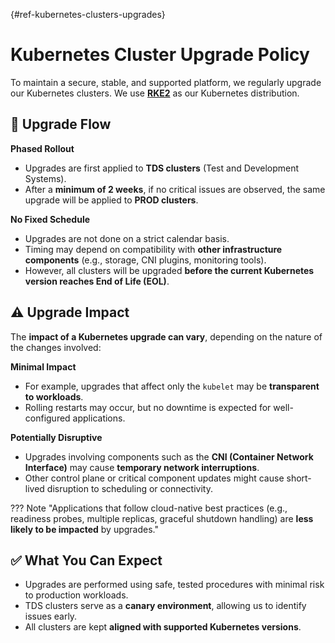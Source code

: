 [](){#ref-kubernetes-clusters-upgrades}
# Kubernetes Cluster Upgrade Policy

To maintain a secure, stable, and supported platform, we regularly upgrade our Kubernetes clusters. We use **[RKE2](https://docs.rke2.io/)** as our Kubernetes distribution.

## 🔄 Upgrade Flow

**Phased Rollout**

  - Upgrades are first applied to **TDS clusters** (Test and Development Systems).
  - After a **minimum of 2 weeks**, if no critical issues are observed, the same upgrade will be applied to **PROD clusters**.

**No Fixed Schedule**

  - Upgrades are not done on a strict calendar basis.
  - Timing may depend on compatibility with **other infrastructure components** (e.g., storage, CNI plugins, monitoring tools).
  - However, all clusters will be upgraded **before the current Kubernetes version reaches End of Life (EOL)**.

## ⚠️ Upgrade Impact

The **impact of a Kubernetes upgrade can vary**, depending on the nature of the changes involved:

**Minimal Impact**

  - For example, upgrades that affect only the `kubelet` may be **transparent to workloads**.
  - Rolling restarts may occur, but no downtime is expected for well-configured applications.

**Potentially Disruptive**

  - Upgrades involving components such as the **CNI (Container Network Interface)** may cause **temporary network interruptions**.
  - Other control plane or critical component updates might cause short-lived disruption to scheduling or connectivity.

??? Note "Applications that follow cloud-native best practices (e.g., readiness probes, multiple replicas, graceful shutdown handling) are **less likely to be impacted** by upgrades."

## ✅ What You Can Expect

- Upgrades are performed using safe, tested procedures with minimal risk to production workloads.
- TDS clusters serve as a **canary environment**, allowing us to identify issues early.
- All clusters are kept **aligned with supported Kubernetes versions**.


